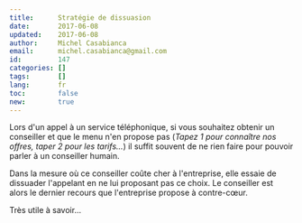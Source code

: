 ```yaml
---
title:      Stratégie de dissuasion
date:       2017-06-08
updated:    2017-06-08
author:     Michel Casabianca
email:      michel.casabianca@gmail.com
id:         147
categories: []
tags:       []
lang:       fr
toc:        false
new:        true
---
```


Lors d'un appel à un service téléphonique, si vous souhaitez obtenir un conseiller et que le menu n'en propose pas (*Tapez 1 pour connaître nos offres, taper 2 pour les tarifs...*) il suffit souvent de ne rien faire pour pouvoir parler à un conseiller humain.

Dans la mesure où ce conseiller coûte cher à l'entreprise, elle essaie de dissuader l'appelant en ne lui proposant pas ce choix. Le conseiller est alors le dernier recours que l'entreprise propose à contre-cœur.

Très utile à savoir...
